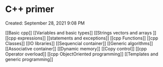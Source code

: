 # C++ primer
Created: September 28, 2021 9:08 PM

[[Basic cpp]]
[[Variables and basic types]]
[[Strings vectors and arrays ]]
[[cpp expressions]]
[[statements and exceptions]]
[[cpp Functions]]
[[cpp Classes]]
[[IO libraries]]
[[Sequencial container]]
[[Generic algorithms]]
[[Associative container]]
[[Dynamic memory]]
[[Copy control]]
[[cpp Operator overload]]
[[cpp ObjectOriented programming]]
[[Templates and generic programming]]





